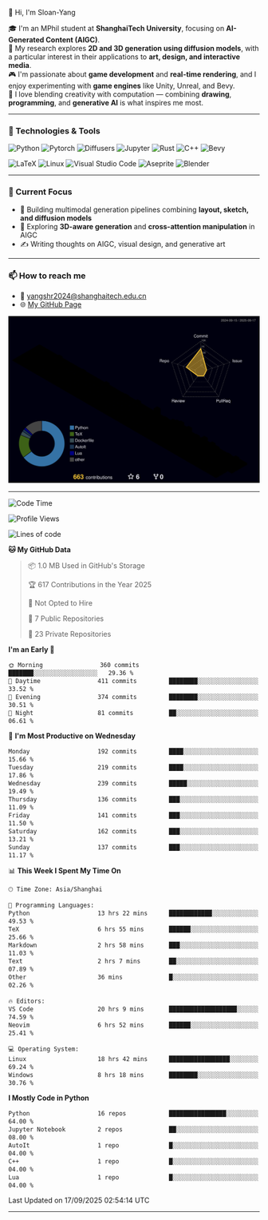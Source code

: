 👋 Hi, I'm Sloan-Yang

🎓 I'm an MPhil student at **ShanghaiTech University**, focusing on **AI-Generated Content (AIGC)**.  
🧠 My research explores **2D and 3D generation using diffusion models**, with a particular interest in their applications to **art, design, and interactive media**.  
🎮 I'm passionate about **game development** and **real-time rendering**, and I enjoy experimenting with **game engines** like Unity, Unreal, and Bevy.  
🎨 I love blending creativity with computation — combining **drawing**, **programming**, and **generative AI** is what inspires me most.

---

### 🧰 Technologies & Tools

![Python](https://img.shields.io/badge/python-%233776AB.svg?style=for-the-badge&logo=python&logoColor=white)
![Pytorch](https://img.shields.io/badge/pytorch-%23EE4C2C.svg?style=for-the-badge&logo=pytorch&logoColor=white)
![Diffusers](https://img.shields.io/badge/diffusers-HuggingFace-yellow?style=for-the-badge&logo=huggingface&logoColor=black)
![Jupyter](https://img.shields.io/badge/Jupyter-%23F37626.svg?style=for-the-badge&logo=Jupyter&logoColor=white)
![Rust](https://img.shields.io/badge/Rust-%23000000.svg?style=for-the-badge&logo=rust&logoColor=white)
![C++](https://img.shields.io/badge/C++-%2300599C.svg?style=for-the-badge&logo=c%2B%2B&logoColor=white)
![Bevy](https://img.shields.io/badge/Bevy-000000.svg?style=for-the-badge&logo=bevy&logoColor=white)

![LaTeX](https://img.shields.io/badge/LaTeX-47A141?style=for-the-badge&logo=latex&logoColor=white)
![Linux](https://img.shields.io/badge/Linux-FCC624?style=for-the-badge&logo=linux&logoColor=black)
![Visual Studio Code](https://img.shields.io/badge/VSCode-0078d7.svg?style=for-the-badge&logo=visual-studio-code&logoColor=white)
![Aseprite](https://img.shields.io/badge/Aseprite-FFFFFF?style=for-the-badge&logo=Aseprite&logoColor=%237D929E)
![Blender](https://img.shields.io/badge/Blender-F5792A?style=for-the-badge&logo=blender&logoColor=white)

---

### 🔭 Current Focus

- 🎨 Building multimodal generation pipelines combining **layout, sketch, and diffusion models**
- 🧪 Exploring **3D-aware generation** and **cross-attention manipulation** in AIGC
- ✍️ Writing thoughts on AIGC, visual design, and generative art

---

### 📫 How to reach me

- 📧 <a href="mailto:yangshr2024@shanghaitech.edu.cn">yangshr2024@shanghaitech.edu.cn</a>
- 🌐 [My GitHub Page](https://sloan-yang.github.io)  



![3D Profile](https://raw.githubusercontent.com/Sloan-Yang/Sloan-Yang/main/profile-3d-contrib/profile-night-rainbow.svg)

---


<!--START_SECTION:waka-->
![Code Time](http://img.shields.io/badge/Code%20Time-551%20hrs%2058%20mins-blue)

![Profile Views](http://img.shields.io/badge/Profile%20Views-1-blue)

![Lines of code](https://img.shields.io/badge/From%20Hello%20World%20I%27ve%20Written-2.1%20million%20lines%20of%20code-blue)

**🐱 My GitHub Data** 

> 📦 1.0 MB Used in GitHub's Storage 
 > 
> 🏆 617 Contributions in the Year 2025
 > 
> 🚫 Not Opted to Hire
 > 
> 📜 7 Public Repositories 
 > 
> 🔑 23 Private Repositories 
 > 
**I'm an Early 🐤** 

```text
🌞 Morning                360 commits         ███████░░░░░░░░░░░░░░░░░░   29.36 % 
🌆 Daytime                411 commits         ████████░░░░░░░░░░░░░░░░░   33.52 % 
🌃 Evening                374 commits         ████████░░░░░░░░░░░░░░░░░   30.51 % 
🌙 Night                  81 commits          ██░░░░░░░░░░░░░░░░░░░░░░░   06.61 % 
```
📅 **I'm Most Productive on Wednesday** 

```text
Monday                   192 commits         ████░░░░░░░░░░░░░░░░░░░░░   15.66 % 
Tuesday                  219 commits         ████░░░░░░░░░░░░░░░░░░░░░   17.86 % 
Wednesday                239 commits         █████░░░░░░░░░░░░░░░░░░░░   19.49 % 
Thursday                 136 commits         ███░░░░░░░░░░░░░░░░░░░░░░   11.09 % 
Friday                   141 commits         ███░░░░░░░░░░░░░░░░░░░░░░   11.50 % 
Saturday                 162 commits         ███░░░░░░░░░░░░░░░░░░░░░░   13.21 % 
Sunday                   137 commits         ███░░░░░░░░░░░░░░░░░░░░░░   11.17 % 
```


📊 **This Week I Spent My Time On** 

```text
🕑︎ Time Zone: Asia/Shanghai

💬 Programming Languages: 
Python                   13 hrs 22 mins      ████████████░░░░░░░░░░░░░   49.53 % 
TeX                      6 hrs 55 mins       ██████░░░░░░░░░░░░░░░░░░░   25.66 % 
Markdown                 2 hrs 58 mins       ███░░░░░░░░░░░░░░░░░░░░░░   11.03 % 
Text                     2 hrs 7 mins        ██░░░░░░░░░░░░░░░░░░░░░░░   07.89 % 
Other                    36 mins             █░░░░░░░░░░░░░░░░░░░░░░░░   02.26 % 

🔥 Editors: 
VS Code                  20 hrs 9 mins       ███████████████████░░░░░░   74.59 % 
Neovim                   6 hrs 52 mins       ██████░░░░░░░░░░░░░░░░░░░   25.41 % 

💻 Operating System: 
Linux                    18 hrs 42 mins      █████████████████░░░░░░░░   69.24 % 
Windows                  8 hrs 18 mins       ████████░░░░░░░░░░░░░░░░░   30.76 % 
```

**I Mostly Code in Python** 

```text
Python                   16 repos            ████████████████░░░░░░░░░   64.00 % 
Jupyter Notebook         2 repos             ██░░░░░░░░░░░░░░░░░░░░░░░   08.00 % 
AutoIt                   1 repo              █░░░░░░░░░░░░░░░░░░░░░░░░   04.00 % 
C++                      1 repo              █░░░░░░░░░░░░░░░░░░░░░░░░   04.00 % 
Lua                      1 repo              █░░░░░░░░░░░░░░░░░░░░░░░░   04.00 % 
```




 Last Updated on 17/09/2025 02:54:14 UTC
<!--END_SECTION:waka-->

---





